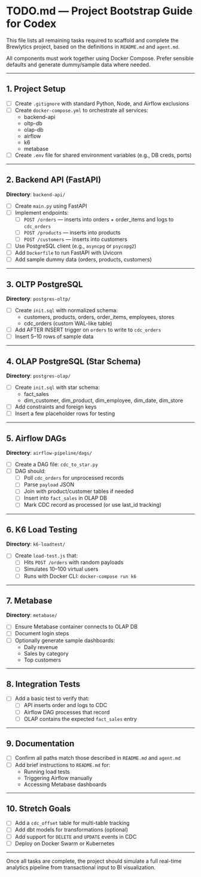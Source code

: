 # TODO.md — Project Bootstrap Guide for Codex

This file lists all remaining tasks required to scaffold and complete the Brewlytics project, based on the definitions in `README.md` and `agent.md`.

All components must work together using Docker Compose. Prefer sensible defaults and generate dummy/sample data where needed.

---

## 1. Project Setup

- [ ] Create `.gitignore` with standard Python, Node, and Airflow exclusions
- [ ] Create `docker-compose.yml` to orchestrate all services:
  - backend-api
  - oltp-db
  - olap-db
  - airflow
  - k6
  - metabase
- [ ] Create `.env` file for shared environment variables (e.g., DB creds, ports)

---

## 2. Backend API (FastAPI)

**Directory**: `backend-api/`

- [ ] Create `main.py` using FastAPI
- [ ] Implement endpoints:
  - [ ] `POST /orders` — inserts into orders + order_items and logs to `cdc_orders`
  - [ ] `POST /products` — inserts into products
  - [ ] `POST /customers` — inserts into customers
- [ ] Use PostgreSQL client (e.g., `asyncpg` or `psycopg2`)
- [ ] Add `Dockerfile` to run FastAPI with Uvicorn
- [ ] Add sample dummy data (orders, products, customers)

---

## 3. OLTP PostgreSQL

**Directory**: `postgres-oltp/`

- [ ] Create `init.sql` with normalized schema:
  - customers, products, orders, order_items, employees, stores
  - cdc_orders (custom WAL-like table)
- [ ] Add AFTER INSERT trigger on `orders` to write to `cdc_orders`
- [ ] Insert 5–10 rows of sample data

---

## 4. OLAP PostgreSQL (Star Schema)

**Directory**: `postgres-olap/`

- [ ] Create `init.sql` with star schema:
  - fact_sales
  - dim_customer, dim_product, dim_employee, dim_date, dim_store
- [ ] Add constraints and foreign keys
- [ ] Insert a few placeholder rows for testing

---

## 5. Airflow DAGs

**Directory**: `airflow-pipeline/dags/`

- [ ] Create a DAG file: `cdc_to_star.py`
- [ ] DAG should:
  - [ ] Poll `cdc_orders` for unprocessed records
  - [ ] Parse `payload` JSON
  - [ ] Join with product/customer tables if needed
  - [ ] Insert into `fact_sales` in OLAP DB
  - [ ] Mark CDC record as processed (or use last_id tracking)

---

## 6. K6 Load Testing

**Directory**: `k6-loadtest/`

- [ ] Create `load-test.js` that:
  - [ ] Hits `POST /orders` with random payloads
  - [ ] Simulates 10–100 virtual users
  - [ ] Runs with Docker CLI: `docker-compose run k6`

---

## 7. Metabase

**Directory**: `metabase/`

- [ ] Ensure Metabase container connects to OLAP DB
- [ ] Document login steps
- [ ] Optionally generate sample dashboards:
  - Daily revenue
  - Sales by category
  - Top customers

---

## 8. Integration Tests

- [ ] Add a basic test to verify that:
  - [ ] API inserts order and logs to CDC
  - [ ] Airflow DAG processes that record
  - [ ] OLAP contains the expected `fact_sales` entry

---

## 9. Documentation

- [ ] Confirm all paths match those described in `README.md` and `agent.md`
- [ ] Add brief instructions to `README.md` for:
  - Running load tests
  - Triggering Airflow manually
  - Accessing Metabase dashboards

---

## 10. Stretch Goals

- [ ] Add a `cdc_offset` table for multi-table tracking
- [ ] Add dbt models for transformations (optional)
- [ ] Add support for `DELETE` and `UPDATE` events in CDC
- [ ] Deploy on Docker Swarm or Kubernetes

---

Once all tasks are complete, the project should simulate a full real-time analytics pipeline from transactional input to BI visualization.

